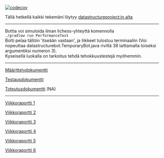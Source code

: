 [![codecov](https://codecov.io/gh/ArtKoski/chessBot/branch/master/graph/badge.svg?token=7OF4D55JQ9)](https://codecov.io/gh/ArtKoski/chessBot)


Tällä hetkellä kaikki tekemäni löytyy [datastructureproject:in alta](https://github.com/ArtKoski/chessBot/tree/master/src/main/java/datastructureproject)  
___________________
Bottia voi simuloida ilman lichess-yhteyttä komennolla  
``` ./gradlew run PerformanceTest ```  
Botti pelaa tällöin 'itseään vastaan', ja liikkeet tulostuu terminaaliin (Voi nopeuttaa datastructurebot.TemporaryBot.java riviltä 38 laittamalla toiseksi argumentiksi numeron 3).  
Kyseisellä luokalla on tarkoitus tehdä tehokkuustestejä myöhemmin.  

_____________________

[Määrittelydokumentti](https://github.com/ArtKoski/chessBot/blob/306b9cdf73cc64abe262886b437bddcbfec0235a/documentation/teko%C3%A4ly/M%C3%A4%C3%A4rittelydokumentti.md)

[Testausdokumentti](https://github.com/ArtKoski/chessBot/blob/master/documentation/teko%C3%A4ly/Testausdokumentti.md)  

[Toteutusdokumentti](https://github.com/ArtKoski/chessBot/blob/master/documentation/teko%C3%A4ly/Toteutusdokumentti.md) (NA) 

_____________

[Viikkoraportti 1](https://github.com/ArtKoski/chessBot/tree/master/documentation/tekoäly/viikkoraportti1.md)  
  
[Viikkoraportti 2](https://github.com/ArtKoski/chessBot/blob/master/documentation/tekoäly/viikkoraportti2.md)  

[Viikkoraportti 3](https://github.com/ArtKoski/chessBot/blob/master/documentation/tekoäly/viikkoraportti3.md)  

[Viikkoraportti 4](https://github.com/ArtKoski/chessBot/blob/master/documentation/tekoäly/viikkoraportti4.md)

[Viikkoraportti 5](https://github.com/ArtKoski/chessBot/blob/master/documentation/teko%C3%A4ly/viikkoraportti5.md)

[Viikkoraportti 6](https://github.com/ArtKoski/chessBot/blob/master/documentation/teko%C3%A4ly/viikkoraportti6.md)


